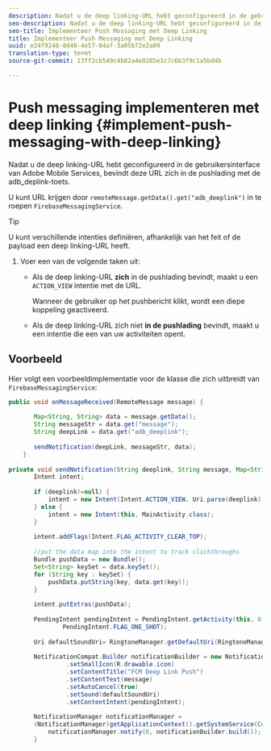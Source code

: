 ```yaml
---
description: Nadat u de deep linking-URL hebt geconfigureerd in de gebruikersinterface van Adobe Mobile Services, bevindt deze URL zich in de pushlading met de adb_deplink-toets.
seo-description: Nadat u de deep linking-URL hebt geconfigureerd in de gebruikersinterface van Adobe Mobile Services, bevindt deze URL zich in de pushlading met de adb_deplink-toets.
seo-title: Implementeer Push Messaging met Deep Linking
title: Implementeer Push Messaging met Deep Linking
uuid: e24f9248-8d48-4e57-84af-3a05b72e2a09
translation-type: tm+mt
source-git-commit: 13ff2cb549c4b82a4e0285e1c7c6b3f9c1a5bd4b

---
```



# Push messaging implementeren met deep linking {#implement-push-messaging-with-deep-linking}

Nadat u de deep linking-URL hebt geconfigureerd in de gebruikersinterface van Adobe Mobile Services, bevindt deze URL zich in de pushlading met de adb_deplink-toets.

U kunt URL krijgen door `remoteMessage.getData().get("adb_deeplink")` in te roepen `FirebaseMessagingService`.

>[!TIP]
>
>U kunt verschillende intenties definiëren, afhankelijk van het feit of de payload een deep linking-URL heeft.

1. Voer een van de volgende taken uit:

   * Als de deep linking-URL **zich** in de pushlading bevindt, maakt u een `ACTION_VIEW` intentie met de URL.

      Wanneer de gebruiker op het pushbericht klikt, wordt een diepe koppeling geactiveerd.

   * Als de deep linking-URL zich niet **in de pushlading** bevindt, maakt u een intentie die een van uw activiteiten opent.

## Voorbeeld

Hier volgt een voorbeeldimplementatie voor de klasse die zich uitbreidt van `FirebaseMessagingService`:

```java
public void onMessageReceived(RemoteMessage message) { 
 
       Map<String, String> data = message.getData(); 
       String messageStr = data.get("message"); 
       String deepLink = data.get("adb_deeplink"); 
 
       sendNotification(deepLink, messageStr, data); 
    } 
 
private void sendNotification(String deeplink, String message, Map<String, String> data) { 
       Intent intent; 
 
       if (deeplink!=null) { 
           intent = new Intent(Intent.ACTION_VIEW, Uri.parse(deeplink)); 
       } else { 
           intent = new Intent(this, MainActivity.class); 
       } 
 
       intent.addFlags(Intent.FLAG_ACTIVITY_CLEAR_TOP); 
 
       //put the data map into the intent to track clickthroughs 
       Bundle pushData = new Bundle(); 
       Set<String> keySet = data.keySet(); 
       for (String key : keySet) { 
           pushData.putString(key, data.get(key)); 
       } 
 
       intent.putExtras(pushData); 
 
       PendingIntent pendingIntent = PendingIntent.getActivity(this, 0, intent, 
               PendingIntent.FLAG_ONE_SHOT); 
 
       Uri defaultSoundUri= RingtoneManager.getDefaultUri(RingtoneManager.TYPE_NOTIFICATION); 
 
       NotificationCompat.Builder notificationBuilder = new NotificationCompat.Builder(this) 
                .setSmallIcon(R.drawable.icon) 
                .setContentTitle("FCM Deep Link Push") 
                .setContentText(message) 
                .setAutoCancel(true) 
                .setSound(defaultSoundUri) 
                .setContentIntent(pendingIntent); 
 
       NotificationManager notificationManager =  
       (NotificationManager)getApplicationContext().getSystemService(Context.NOTIFICATION_SERVICE); 
           notificationManager.notify(0, notificationBuilder.build()); 
       } 
```
